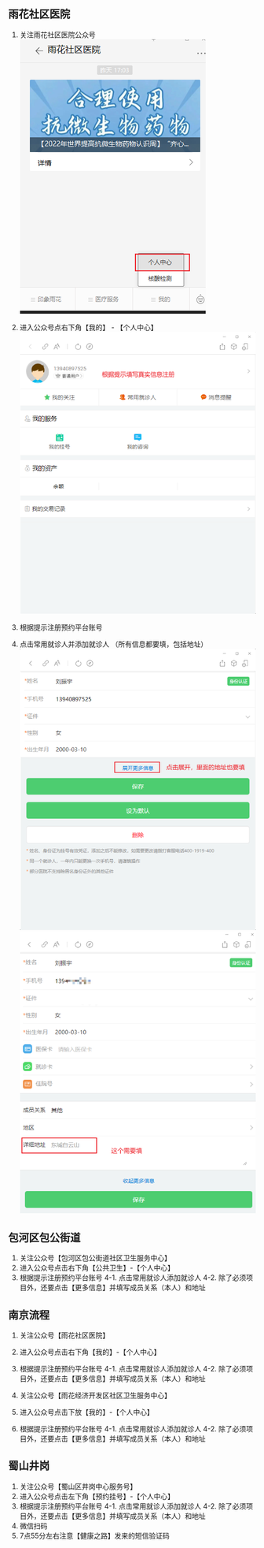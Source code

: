 ## 雨花社区医院

1. 关注雨花社区医院公众号
   ![](imgs/2022-11-25-22-52-08.png)

2. 进入公众号点右下角【我的】 - 【个人中心】
   ![](imgs/2022-11-25-22-53-49.png)
3. 根据提示注册预约平台账号
4. 点击常用就诊人并添加就诊人 （所有信息都要填，包括地址）
   ![](imgs/2022-11-25-22-55-59.png)
   ![](imgs/2022-11-25-22-56-56.png)


## 包河区包公街道

1. 关注公众号【包河区包公街道社区卫生服务中心】
2. 进入公众号点击右下角【公共卫生】-【个人中心】
3. 根据提示注册预约平台账号
4-1. 点击常用就诊人添加就诊人
4-2. 除了必须项目外，还要点击【更多信息】并填写成员关系（本人）和地址

## 南京流程

1. 关注公众号【雨花社区医院】
2. 进入公众号点击右下角【我的】-【个人中心】
3. 根据提示注册预约平台账号
4-1. 点击常用就诊人添加就诊人
4-2. 除了必须项目外，还要点击【更多信息】并填写成员关系（本人）和地址

1. 关注公众号【雨花经济开发区社区卫生服务中心】
2. 进入公众号点击下放【我的】-【个人中心】
3. 根据提示注册预约平台账号
4-1. 点击常用就诊人添加就诊人
4-2. 除了必须项目外，还要点击【更多信息】并填写成员关系（本人）和地址


## 蜀山井岗

1. 关注公众号【蜀山区井岗中心服务号】
2. 进入公众号点击左下角【预约挂号】-【个人中心】
3. 根据提示注册预约平台账号
4-1. 点击常用就诊人添加就诊人
4-2. 除了必须项目外，还要点击【更多信息】并填写成员关系（本人）和地址
5. 微信扫码
6. 7点55分左右注意【健康之路】发来的短信验证码